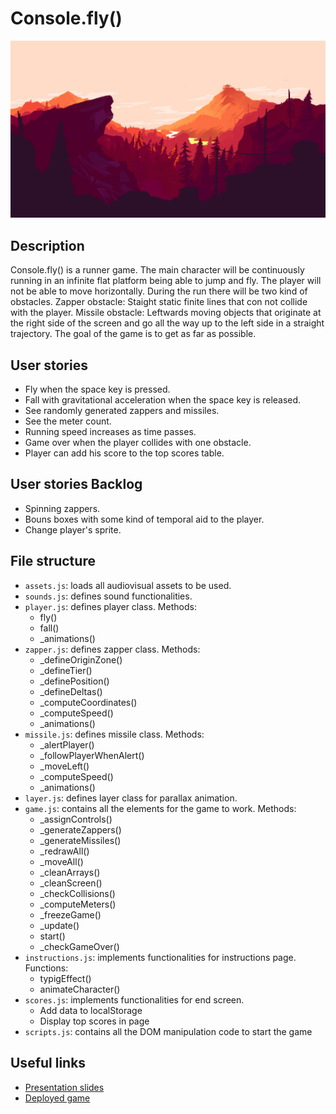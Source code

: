 # Console.fly()


[<img src="assets/pages/bg_1.png">]()

## Description

Console.fly() is a runner game. The main character will be continuously running in an infinite flat platform being able to jump and fly. The player will not be able to move horizontally. During the run there will be two kind of obstacles.
Zapper obstacle: Staight static finite lines that con not collide with the player.
Missile obstacle: Leftwards moving objects that originate at the right side of the screen and go all the way up to the left side in a straight trajectory.
The goal of the game is to get as far as possible.

## User stories

- Fly when the space key is pressed.
- Fall with gravitational acceleration when the space key is released.
- See randomly generated zappers and missiles.
- See the meter count.
- Running speed increases as time passes.
- Game over when the player collides with one obstacle.
- Player can add his score to the top scores table.

## User stories Backlog

- Spinning zappers.
- Bouns boxes with some kind of temporal aid to the player.
- Change player's sprite.

## File structure

- <code>assets.js</code>: loads all audiovisual assets to be used. 
- <code>sounds.js</code>: defines sound functionalities.
- <code>player.js</code>: defines player class. Methods: 
    - fly()
    - fall()
    - \_animations()
- <code>zapper.js</code>: defines zapper class. Methods: 
    - \_defineOriginZone()
    - \_defineTier()
    - \_definePosition()
    - \_defineDeltas()
    - \_computeCoordinates()
    - \_computeSpeed()
    - \_animations()
- <code>missile.js</code>: defines missile class. Methods: 
    - \_alertPlayer()
    - \_followPlayerWhenAlert()
    - \_moveLeft()
    - \_computeSpeed() 
    - \_animations()
- <code>layer.js</code>: defines layer class for parallax animation.
- <code>game.js</code>: contains all the elements for the game to work. Methods: 
    - \_assignControls()
    - \_generateZappers()
    - \_generateMissiles()
    - \_redrawAll()
    - \_moveAll()
    - \_cleanArrays()
    - \_cleanScreen()
    - \_checkCollisions()
    - \_computeMeters()
    - \_freezeGame()
    - \_update()
    - start() 
    - \_checkGameOver()
- <code>instructions.js</code>: implements functionalities for instructions page. Functions:
    - typigEffect()
    - animateCharacter()
- <code>scores.js</code>: implements functionalities for end screen.
    - Add data to localStorage
    - Display top scores in page
- <code>scripts.js</code>: contains all the DOM manipulation code to start the game

## Useful links

<!-- When you finish, add these links and commit -->

- [Presentation slides](https://my.visme.co/view/mxw90rvj-console-fly-slides)
- [Deployed game]()
